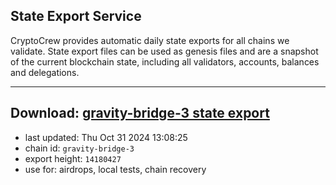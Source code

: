 ## State Export Service
CryptoCrew provides automatic daily state exports for all chains we validate. State export files can be used as genesis files and are a snapshot of the current blockchain state, including all validators, accounts, balances and delegations.

---
**Download: [gravity-bridge-3 state export](https://dl-eu2.ccvalidators.com/SERVICE/gravitybridge/gravity-bridge-3_export_14180427.json)**
---

- last updated: Thu Oct 31 2024 13:08:25
- chain id: `gravity-bridge-3`
- export height: `14180427`
- use for: airdrops, local tests, chain recovery
